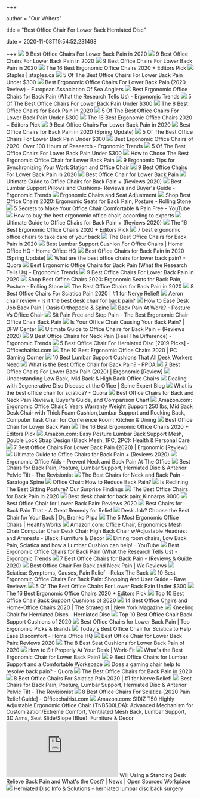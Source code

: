 +++
        
author = "Our Writers"
        
title = "Best Office Chair For Lower Back Herniated Disc"
        
date = 2020-11-08T19:54:52.231498
        
+++
[ ![](https://i.ytimg.com/vi/uySCdDGrRK0/maxresdefault.jpg)](https://i.ytimg.com/vi/uySCdDGrRK0/maxresdefault.jpg) 9 Best Office Chairs For Lower Back Pain in 2020
[ ![](https://www.btod.com/blog/wp-content/uploads/2018/10/best-chairs-lower-back-support-1-ergohuman.jpg)](https://www.btod.com/blog/wp-content/uploads/2018/10/best-chairs-lower-back-support-1-ergohuman.jpg) 9 Best Office Chairs For Lower Back Pain in 2020
[ ![](https://www.btod.com/blog/wp-content/uploads/2019/11/9-best-office-chairs-lower-back-pain-blog-header-1.jpg)](https://www.btod.com/blog/wp-content/uploads/2019/11/9-best-office-chairs-lower-back-pain-blog-header-1.jpg) 9 Best Office Chairs For Lower Back Pain in 2020
[ ![](https://i.ytimg.com/vi/7YVTS6Yj4Co/maxresdefault.jpg)](https://i.ytimg.com/vi/7YVTS6Yj4Co/maxresdefault.jpg) The 16 Best Ergonomic Office Chairs 2020 + Editors Pick
[ ![](https://storage.googleapis.com/staplesassets/img/chair-guide/chair-for-back-pain.png)](https://storage.googleapis.com/staplesassets/img/chair-guide/chair-for-back-pain.png) Staples | staples.ca
[ ![](https://cdn.paindoctor.com/wp-content/uploads/2018/01/poly-bark-ergonomic-office-chair.jpg)](https://cdn.paindoctor.com/wp-content/uploads/2018/01/poly-bark-ergonomic-office-chair.jpg) 5 Of The Best Office Chairs For Lower Back Pain Under $300
[ ![](https://efsa.co.uk/wp-content/uploads/2020/01/chairs.jpg)](https://efsa.co.uk/wp-content/uploads/2020/01/chairs.jpg) Best Ergonomic Office Chairs For Lower Back Pain (2020 Review) - European  Association Of Sea Anglers
[ ![](http://ergonomictrends.com/wp-content/uploads/2018/01/Duramont-Ergonomic-Office-Chair-review.jpg)](http://ergonomictrends.com/wp-content/uploads/2018/01/Duramont-Ergonomic-Office-Chair-review.jpg) Best Ergonomic Office Chairs for Back Pain (What the Research Tells Us) -  Ergonomic Trends
[ ![](https://cdn.paindoctor.com/wp-content/uploads/2018/01/topsky-office-chair.jpg)](https://cdn.paindoctor.com/wp-content/uploads/2018/01/topsky-office-chair.jpg) 5 Of The Best Office Chairs For Lower Back Pain Under $300
[ ![](https://www.thebalancesmb.com/thmb/9U3S19mn6KmviCa9emPCfbqumE0=/640x640/smart/filters:no_upscale()/717tpSVhAvL._SL1001_-5b5f3e8a46e0fb0050e83f91.jpg)](https://www.thebalancesmb.com/thmb/9U3S19mn6KmviCa9emPCfbqumE0=/640x640/smart/filters:no_upscale()/717tpSVhAvL._SL1001_-5b5f3e8a46e0fb0050e83f91.jpg) The 8 Best Office Chairs for Back Pain in 2020
[ ![](https://cdn.paindoctor.com/wp-content/uploads/2018/01/serta-mid-back-office-chair.jpg)](https://cdn.paindoctor.com/wp-content/uploads/2018/01/serta-mid-back-office-chair.jpg) 5 Of The Best Office Chairs For Lower Back Pain Under $300
[ ![](https://i.ytimg.com/vi/7YVTS6Yj4Co/hqdefault.jpg)](https://i.ytimg.com/vi/7YVTS6Yj4Co/hqdefault.jpg) The 16 Best Ergonomic Office Chairs 2020 + Editors Pick
[ ![](https://i.ytimg.com/vi/9pul44IlNzE/maxresdefault.jpg)](https://i.ytimg.com/vi/9pul44IlNzE/maxresdefault.jpg) 9 Best Office Chairs For Lower Back Pain in 2020
[ ![](https://i2.wp.com/www.startstanding.org/wp-content/uploads/2019/01/Dragonn-Kneeling-Chair.jpg?resize=960%2C960&ssl=1)](https://i2.wp.com/www.startstanding.org/wp-content/uploads/2019/01/Dragonn-Kneeling-Chair.jpg?resize=960%2C960&ssl=1) Best Office Chairs for Back Pain in 2020 (Spring Update)
[ ![](https://cdn.paindoctor.com/wp-content/uploads/2018/01/ikea-markus-chair.jpg)](https://cdn.paindoctor.com/wp-content/uploads/2018/01/ikea-markus-chair.jpg) 5 Of The Best Office Chairs For Lower Back Pain Under $300
[ ![](http://ergonomictrends.com/wp-content/uploads/2019/01/X-Chair-X4-ergonomic-chair-review.jpg)](http://ergonomictrends.com/wp-content/uploads/2019/01/X-Chair-X4-ergonomic-chair-review.jpg) Best Ergonomic Office Chairs of 2020- Over 100 Hours of Research - Ergonomic  Trends
[ ![](https://cdn.paindoctor.com/wp-content/uploads/2018/01/amazon-mesh-chair.jpg)](https://cdn.paindoctor.com/wp-content/uploads/2018/01/amazon-mesh-chair.jpg) 5 Of The Best Office Chairs For Lower Back Pain Under $300
[ ![](http://pinchednerveinneckhq.com/wp-content/uploads/2014/02/office-chairs-armrest-77313-5292067.jpg)](http://pinchednerveinneckhq.com/wp-content/uploads/2014/02/office-chairs-armrest-77313-5292067.jpg) How to Chose The Best Ergonomic Office Chair for Lower Back Pain
[ ![](https://embed.widencdn.net/img/veritas/ax8cyirj35/1200x630px/AdobeStock-119533931.jpeg?u=at8tiu&use=d502n&k=c)](https://embed.widencdn.net/img/veritas/ax8cyirj35/1200x630px/AdobeStock-119533931.jpeg?u=at8tiu&use=d502n&k=c) 9 Ergonomic Tips for Synchronizing Your Work Station and Office Chair
[ ![](https://www.btod.com/blog/wp-content/uploads/2018/10/best-chairs-lower-back-support-2-vera.jpg)](https://www.btod.com/blog/wp-content/uploads/2018/10/best-chairs-lower-back-support-2-vera.jpg) 9 Best Office Chairs For Lower Back Pain in 2020
[ ![](https://www.officeballchair.com/wp-content/uploads/2016/11/gaiam-ball-chair-300x300.jpg)](https://www.officeballchair.com/wp-content/uploads/2016/11/gaiam-ball-chair-300x300.jpg) Best Office Chair for Lower Back Pain
[ ![](https://www.officechairs.reviews/wp-content/uploads/2016/01/best-chair-for-back-pain.jpg)](https://www.officechairs.reviews/wp-content/uploads/2016/01/best-chair-for-back-pain.jpg) Ultimate Guide to Office Chairs for Back Pain + (Reviews 2020)
[ ![](http://ergonomictrends.com/wp-content/uploads/2017/08/best-lumbar-support-pillows-cushions.png)](http://ergonomictrends.com/wp-content/uploads/2017/08/best-lumbar-support-pillows-cushions.png) Best Lumbar Support Pillows and Cushions- Reviews and Buyer's Guide -  Ergonomic Trends
[ ![](https://www.spineuniverse.com/sites/default/files/imagecache/gallery-large/wysiwyg_imageupload/3998/2017/09/13/11093289_ML_edited.jpg)](https://www.spineuniverse.com/sites/default/files/imagecache/gallery-large/wysiwyg_imageupload/3998/2017/09/13/11093289_ML_edited.jpg) Ergonomic Chairs and Seat Adjustment
[ ![](https://www.rollingstone.com/wp-content/uploads/2020/04/office-chairs.jpg?w=1024)](https://www.rollingstone.com/wp-content/uploads/2020/04/office-chairs.jpg?w=1024) Shop Best Office Chairs 2020: Ergonomic Seats for Back Pain, Posture -  Rolling Stone
[ ![](https://i.ytimg.com/vi/d2nPWvDQyg4/hqdefault.jpg)](https://i.ytimg.com/vi/d2nPWvDQyg4/hqdefault.jpg) 5 Secrets to Make Your Office Chair Comfortable & Pain Free - YouTube
[ ![](https://media2.s-nbcnews.com/i/newscms/2020_25/3390893/ergonomic-office-chairs-kr-2x1-tease-200618_38008296185ce90fd52b401caf79df24.jpg)](https://media2.s-nbcnews.com/i/newscms/2020_25/3390893/ergonomic-office-chairs-kr-2x1-tease-200618_38008296185ce90fd52b401caf79df24.jpg) How to buy the best ergonomic office chair, according to experts
[ ![](https://www.officechairs.reviews/wp-content/uploads/2016/01/best-office-chair-for-lower-back-pain.jpg)](https://www.officechairs.reviews/wp-content/uploads/2016/01/best-office-chair-for-lower-back-pain.jpg) Ultimate Guide to Office Chairs for Back Pain + (Reviews 2020)
[ ![](https://www.omnicoreagency.com/wp-content/uploads/2020/01/Herman-Miller-Embody-Ergonomic-Office-Chair-List.jpg)](https://www.omnicoreagency.com/wp-content/uploads/2020/01/Herman-Miller-Embody-Ergonomic-Office-Chair-List.jpg) The 16 Best Ergonomic Office Chairs 2020 + Editors Pick
[ ![](https://inews-prd-a-images.s3.eu-west-2.amazonaws.com/content/uploads/2019/01/best-ergonomic-office-chairs.png)](https://inews-prd-a-images.s3.eu-west-2.amazonaws.com/content/uploads/2019/01/best-ergonomic-office-chairs.png) 7 best ergonomic office chairs to take care of your back
[ ![](https://www.spineuniverse.com/sites/default/files/imagecache/gallery-large/wysiwyg_imageupload/49916/2020/06/01/BretErgonomicMeshTaskChair.jpg)](https://www.spineuniverse.com/sites/default/files/imagecache/gallery-large/wysiwyg_imageupload/49916/2020/06/01/BretErgonomicMeshTaskChair.jpg) The Best Office Chairs for Back Pain in 2020
[ ![](https://homeofficehq.net/wp-content/uploads/2018/07/woman_sitting_on_a_chair.jpg)](https://homeofficehq.net/wp-content/uploads/2018/07/woman_sitting_on_a_chair.jpg) Best Lumbar Support Cushion For Office Chairs | Home Office HQ - Home Office  HQ
[ ![](https://i1.wp.com/www.startstanding.org/wp-content/uploads/2019/01/Modway-Articulate-Office-Chair.jpg?resize=960%2C960&ssl=1)](https://i1.wp.com/www.startstanding.org/wp-content/uploads/2019/01/Modway-Articulate-Office-Chair.jpg?resize=960%2C960&ssl=1) Best Office Chairs for Back Pain in 2020 (Spring Update)
[ ![](https://qph.fs.quoracdn.net/main-qimg-b02c619f57b0ae151fcb9b1f1113cbd4)](https://qph.fs.quoracdn.net/main-qimg-b02c619f57b0ae151fcb9b1f1113cbd4) What are the best office chairs for lower back pain? - Quora
[ ![](http://ergonomictrends.com/wp-content/uploads/2019/01/ergohuman-LEM4ERG-r-review.jpg)](http://ergonomictrends.com/wp-content/uploads/2019/01/ergohuman-LEM4ERG-r-review.jpg) Best Ergonomic Office Chairs for Back Pain (What the Research Tells Us) -  Ergonomic Trends
[ ![](https://www.btod.com/blog/wp-content/uploads/2018/10/best-chairs-lower-back-support-4-leap.jpg)](https://www.btod.com/blog/wp-content/uploads/2018/10/best-chairs-lower-back-support-4-leap.jpg) 9 Best Office Chairs For Lower Back Pain in 2020
[ ![](https://www.rollingstone.com/wp-content/uploads/2020/04/41JfXku3UML._AC_.jpg)](https://www.rollingstone.com/wp-content/uploads/2020/04/41JfXku3UML._AC_.jpg) Shop Best Office Chairs 2020: Ergonomic Seats for Back Pain, Posture -  Rolling Stone
[ ![](https://www.spineuniverse.com/sites/default/files/lead-images/article/50883-office%20chair%20-%20featured.jpg)](https://www.spineuniverse.com/sites/default/files/lead-images/article/50883-office%20chair%20-%20featured.jpg) The Best Office Chairs for Back Pain in 2020
[ ![](https://www.geekyoffices.com/wp-content/uploads/2020/01/Best-Office-Chairs-for-Sciatic.png)](https://www.geekyoffices.com/wp-content/uploads/2020/01/Best-Office-Chairs-for-Sciatic.png) 8 Best Office Chairs For Sciatica Pain 2020 | #1 for Nerve Relief!
[ ![](https://www.mal-au-dos.be/wp-content/uploads/2012/10/aeron-curved-edges1-e1351195933758.jpg)](https://www.mal-au-dos.be/wp-content/uploads/2012/10/aeron-curved-edges1-e1351195933758.jpg) Aeron chair review - Is it the best desk chair for back pain?
[ ![](https://oasismed.com/wp-content/uploads/2019/09/Back_pain_from_desk_job-1024x685-1-1024x675.jpg)](https://oasismed.com/wp-content/uploads/2019/09/Back_pain_from_desk_job-1024x685-1-1024x675.jpg) How to Ease Desk Job Back Pain | Oasis Orthopedic & Spine
[ ![](https://irp-cdn.multiscreensite.com/ac64812d/dms3rep/multi/Compression+and+sitting+posture.jpg)](https://irp-cdn.multiscreensite.com/ac64812d/dms3rep/multi/Compression+and+sitting+posture.jpg) Back Pain At Work? - Posture Vs Office Chair
[ ![](https://getpainfree.tv/wp-content/uploads/2012/10/best-chair-adjustments.jpg)](https://getpainfree.tv/wp-content/uploads/2012/10/best-chair-adjustments.jpg) Sit Pain Free and Stop Pain - The Best Ergonomic Chair Office Chair Back  Pain
[ ![](https://dfwspinecenter.com/wp-content/uploads/2017/08/iStock-508462642.jpg)](https://dfwspinecenter.com/wp-content/uploads/2017/08/iStock-508462642.jpg) Is Your Office Chair Causing Your Back Pain? | DFW Center
[ ![](https://www.officechairs.reviews/wp-content/uploads/2016/01/best-office-chair-for-lower-back-pain-1.jpg)](https://www.officechairs.reviews/wp-content/uploads/2016/01/best-office-chair-for-lower-back-pain-1.jpg) Ultimate Guide to Office Chairs for Back Pain + (Reviews 2020)
[ ![](http://ergonomictrends.com/wp-content/uploads/2020/02/best-office-chairs-for-neck-pain.jpg)](http://ergonomictrends.com/wp-content/uploads/2020/02/best-office-chairs-for-neck-pain.jpg) 9 Best Office Chairs for Neck Pain (Feel The Difference) - Ergonomic Trends
[ ![](https://officechairist.com/wp-content/uploads/2019/01/best-office-chair-for-herniated-disc.jpg)](https://officechairist.com/wp-content/uploads/2019/01/best-office-chair-for-herniated-disc.jpg) 5 Best Office Chair For Herniated Disc [2019 Picks] - Officechairist.com
[ ![](https://pcgamingcorner.com/wp-content/uploads/2016/11/best-ergo-office-chairs-1.jpg)](https://pcgamingcorner.com/wp-content/uploads/2016/11/best-ergo-office-chairs-1.jpg) The 10 Best Ergonomic Office Chairs 2020 | PC Gaming Corner
[ ![](https://media.lifehack.org/wp-content/files/2017/08/23231850/Feature-image-25-370x208@2x.png)](https://media.lifehack.org/wp-content/files/2017/08/23231850/Feature-image-25-370x208@2x.png) 10 Best Lumbar Support Cushions That All Desk Workers Need
[ ![](https://www.physicianpartnersofamerica.com/wp-content/uploads/2019/05/bigstock-Young-Woman-Suffering-From-Bac-281422879.jpg)](https://www.physicianpartnersofamerica.com/wp-content/uploads/2019/05/bigstock-Young-Woman-Suffering-From-Bac-281422879.jpg) What is the Best Office Chair for Back Pain? - PPOA
[ ![](https://www.wellnessgrit.com/wp-content/uploads/2019/01/Topsky.jpg)](https://www.wellnessgrit.com/wp-content/uploads/2019/01/Topsky.jpg) 7 Best Office Chairs For Lower Back Pain (2020) | Ergonomic [Review]
[ ![](https://www.conceptseating.com/Media/Default/Infographic/shutterstock_130231628.jpg)](https://www.conceptseating.com/Media/Default/Infographic/shutterstock_130231628.jpg) Understanding Low Back, Mid Back & High Back Office Chairs
[ ![](https://www.spineuniverse.com/sites/default/files/imagecache/gallery-large/wysiwyg_imageupload/3998/2016/12/05/exercise_at_desk45165912_M.jpg)](https://www.spineuniverse.com/sites/default/files/imagecache/gallery-large/wysiwyg_imageupload/3998/2016/12/05/exercise_at_desk45165912_M.jpg) Dealing with Degenerative Disc Disease at the Office | Spine Expert Blog
[ ![](https://qph.fs.quoracdn.net/main-qimg-cd6c6550737af2403e05e62711bd6262)](https://qph.fs.quoracdn.net/main-qimg-cd6c6550737af2403e05e62711bd6262) What is the best office chair for sciatica? - Quora
[ ![](https://www.painawaydevices.com/wp-content/uploads/2018/10/AmazonBasics-High-Back-Executive-Chair.jpg)](https://www.painawaydevices.com/wp-content/uploads/2018/10/AmazonBasics-High-Back-Executive-Chair.jpg) Best Office Chairs for Back and Neck Pain Reviews, Buyer's Guide, and  Comparison Chart
[ ![](https://images-na.ssl-images-amazon.com/images/I/71xeaMnwaYL._AC_SL1500_.jpg)](https://images-na.ssl-images-amazon.com/images/I/71xeaMnwaYL._AC_SL1500_.jpg) Amazon.com: Ergonomic Office Chair,5 Years Warranty Weight Support 250 lbs,  Mid Back Desk Chair with Thick Foam Cushion,Lumbar Support and Rocking Back,  Computer Task Chair for Conference Room: Kitchen & Dining
[ ![](https://www.officeballchair.com/wp-content/uploads/2016/10/ChairsBackPain-1-300x209.jpeg)](https://www.officeballchair.com/wp-content/uploads/2016/10/ChairsBackPain-1-300x209.jpeg) Best Office Chair for Lower Back Pain
[ ![](https://www.omnicoreagency.com/wp-content/uploads/2020/05/Autonomous-Ergo-Chair-2-List-2.jpg)](https://www.omnicoreagency.com/wp-content/uploads/2020/05/Autonomous-Ergo-Chair-2-List-2.jpg) The 16 Best Ergonomic Office Chairs 2020 + Editors Pick
[ ![](https://images-na.ssl-images-amazon.com/images/I/81nJleDmg7L._AC_SL1500_.jpg)](https://images-na.ssl-images-amazon.com/images/I/81nJleDmg7L._AC_SL1500_.jpg) Amazon.com: Easy Posture Lumbar Back Support Mesh, Double Lock Strap Design  (Black Mesh, 1PC, 2PC): Health & Personal Care
[ ![](https://www.wellnessgrit.com/wp-content/uploads/2019/01/Miller-240x300.jpg)](https://www.wellnessgrit.com/wp-content/uploads/2019/01/Miller-240x300.jpg) 7 Best Office Chairs For Lower Back Pain (2020) | Ergonomic [Review]
[ ![](https://www.officechairs.reviews/wp-content/uploads/2016/01/How-to-Sit-at-an-Office-Chair-If-You-Have-Back-Pain.jpg)](https://www.officechairs.reviews/wp-content/uploads/2016/01/How-to-Sit-at-an-Office-Chair-If-You-Have-Back-Pain.jpg) Ultimate Guide to Office Chairs for Back Pain + (Reviews 2020)
[ ![](https://www.queenwestphysio.ca/wp-content/uploads/correct-sitting.jpg)](https://www.queenwestphysio.ca/wp-content/uploads/correct-sitting.jpg) Ergonomic Office Aids - Prevent Neck and Back Pain At The Office
[ ![](https://i.ytimg.com/vi/4ij_TNRWv_0/maxresdefault.jpg)](https://i.ytimg.com/vi/4ij_TNRWv_0/maxresdefault.jpg) Best Chairs for Back Pain, Posture, Lumbar Support, Herniated Disc &  Anterior Pelvic Tilt - The Revisionist
[ ![](https://saratogaspine.com/wp-content/uploads/2019/05/chair-desk-furniture-1957477.jpg)](https://saratogaspine.com/wp-content/uploads/2019/05/chair-desk-furniture-1957477.jpg) The Best Chairs for Neck and Back Pain - Saratoga Spine
[ ![](https://embed.widencdn.net/img/veritas/pjilgfbkgl/1200x630px/proper-sitting-posture.png?u=at8tiu&use=d502n&k=c)](https://embed.widencdn.net/img/veritas/pjilgfbkgl/1200x630px/proper-sitting-posture.png?u=at8tiu&use=d502n&k=c) Office Chair: How to Reduce Back Pain?
[ ![](https://ergonomicshealth.com/wp-content/uploads/2019/06/reclinedsitting_banner.jpg)](https://ergonomicshealth.com/wp-content/uploads/2019/06/reclinedsitting_banner.jpg) Is Reclining The Best Sitting Posture? Our Surprise Findings
[ ![](https://www.spineuniverse.com/sites/default/files/wysiwyg_imageupload/49571/2020/06/01/aeron.jpg)](https://www.spineuniverse.com/sites/default/files/wysiwyg_imageupload/49571/2020/06/01/aeron.jpg) The Best Office Chairs for Back Pain in 2020
[ ![](https://www.mal-au-dos.be/wp-content/uploads/2015/12/kinnarps-best-chair-for-back-pain-in-office-1200x900.jpg)](https://www.mal-au-dos.be/wp-content/uploads/2015/12/kinnarps-best-chair-for-back-pain-in-office-1200x900.jpg) Best desk chair for back pain: Kinnarps 9000
[ ![](https://images-na.ssl-images-amazon.com/images/I/411qN2dehEL.jpg)](https://images-na.ssl-images-amazon.com/images/I/411qN2dehEL.jpg) Best Office Chair for Lower Back Pain: Reviews 2020
[ ![](https://getpainfree.tv/wp-content/uploads/2014/01/34CFE3A1-198D-41F5-B450-00D45D93A274.png)](https://getpainfree.tv/wp-content/uploads/2014/01/34CFE3A1-198D-41F5-B450-00D45D93A274.png) Best Chairs for Back Pain That - A Great Remedy for Relief
[ ![](https://www.prpaspinesurgery.com/wp-content/uploads/young-businessman-relaxing-at-the-desk-PNCRK3U.jpg)](https://www.prpaspinesurgery.com/wp-content/uploads/young-businessman-relaxing-at-the-desk-PNCRK3U.jpg) Desk Job? Choose the Best Chair for Your Back | Dr. Branko Prpa
[ ![](https://www.healthyworksofpa.com/wp-content/uploads/2016/01/The-5-Most-Ergonomic-Office-Chairs.jpeg)](https://www.healthyworksofpa.com/wp-content/uploads/2016/01/The-5-Most-Ergonomic-Office-Chairs.jpeg) The 5 Most Ergonomic Office Chairs | HealthyWorks
[ ![](https://images-na.ssl-images-amazon.com/images/I/71OaLSw8bhL._AC_SY879_.jpg)](https://images-na.ssl-images-amazon.com/images/I/71OaLSw8bhL._AC_SY879_.jpg) Amazon.com: Office Chair, Ergonomics Mesh Chair Computer Chair Desk Chair  High Back Chair w/Adjustable Headrest and Armrests - Black: Furniture &  Decor
[ ![](https://i.ytimg.com/vi/bbLDKakFA_g/maxresdefault.jpg)](https://i.ytimg.com/vi/bbLDKakFA_g/maxresdefault.jpg) Dining room chairs, Low Back Pain, Sciatica and how a Lumbar Cushion can  help! - YouTube
[ ![](http://ergonomictrends.com/wp-content/uploads/2020/02/Nouhaus-Ergo3D-office-chair-review.jpg)](http://ergonomictrends.com/wp-content/uploads/2020/02/Nouhaus-Ergo3D-office-chair-review.jpg) Best Ergonomic Office Chairs for Back Pain (What the Research Tells Us) -  Ergonomic Trends
[ ![](https://www.cosyoffices.com/wp-content/uploads/2017/02/office-chair-for-lower-back-pain.jpg)](https://www.cosyoffices.com/wp-content/uploads/2017/02/office-chair-for-lower-back-pain.jpg) 7 Best Office Chairs for Back Pain - (Reviews & Guide 2020)
[ ![](https://www.wereviews.com/wp-content/uploads/2019/07/1st-choice-best-chairs-for-back-pain.jpg)](https://www.wereviews.com/wp-content/uploads/2019/07/1st-choice-best-chairs-for-back-pain.jpg)  Best Office Chair For Back and Neck Pain | We Reviews
[ ![](https://cdn.shopify.com/s/files/1/0011/1273/5803/products/contourlumcush_spr_clip_c-j_600x.jpg?v=1571610398)](https://cdn.shopify.com/s/files/1/0011/1273/5803/products/contourlumcush_spr_clip_c-j_600x.jpg?v=1571610398) Sciatica: Symptoms, Causes, Pain Relief - Relax The Back
[ ![](https://www.ravereviews.org/wp-content/uploads/2019/01/RAVE-OfficeChairBackPain-IntroAeron2.jpg)](https://www.ravereviews.org/wp-content/uploads/2019/01/RAVE-OfficeChairBackPain-IntroAeron2.jpg) 10 Best Ergonomic Office Chairs For Back Pain: Shopping And User Guide -  Rave Reviews
[ ![](https://cdn.paindoctor.com/wp-content/uploads/2018/01/ergonomic-setup-681x1024.png)](https://cdn.paindoctor.com/wp-content/uploads/2018/01/ergonomic-setup-681x1024.png) 5 Of The Best Office Chairs For Lower Back Pain Under $300
[ ![](https://www.omnicoreagency.com/wp-content/uploads/2020/01/Serta-Mid-Back-Office-Chair-List.jpg)](https://www.omnicoreagency.com/wp-content/uploads/2020/01/Serta-Mid-Back-Office-Chair-List.jpg) The 16 Best Ergonomic Office Chairs 2020 + Editors Pick
[ ![](https://officegearzone.com/wp-content/uploads/2017/03/Top-10-Best-Office-Chair-Back-Support-Cushions.png)](https://officegearzone.com/wp-content/uploads/2017/03/Top-10-Best-Office-Chair-Back-Support-Cushions.png) Top 10 Best Office Chair Back Support Cushions of 2020
[ ![](https://pyxis.nymag.com/v1/imgs/fdc/3a6/86a7075e3525ef1c07994401e3cd530a78-amazon-basics-exec-chair.rsquare.w600.jpg)](https://pyxis.nymag.com/v1/imgs/fdc/3a6/86a7075e3525ef1c07994401e3cd530a78-amazon-basics-exec-chair.rsquare.w600.jpg) 14 Best Office Chairs and Home-Office Chairs 2020 | The Strategist | New  York Magazine
[ ![](https://www.herniated-disc-pain.org/wp-content/uploads/kneeling-chair-for-herniated-discs-21.jpg)](https://www.herniated-disc-pain.org/wp-content/uploads/kneeling-chair-for-herniated-discs-21.jpg) Kneeling Chair for Herniated Discs - Herniated Disc
[ ![](https://officegearzone.com/wp-content/uploads/2017/03/10.Yermo-Products-Lumbar-Support-Cushion.jpg)](https://officegearzone.com/wp-content/uploads/2017/03/10.Yermo-Products-Lumbar-Support-Cushion.jpg) Top 10 Best Office Chair Back Support Cushions of 2020
[ ![](https://m.media-amazon.com/images/I/41mNKdaRBuL.jpg)](https://m.media-amazon.com/images/I/41mNKdaRBuL.jpg) Best Office Chairs for Lower Back Pain | Top Ergonomic Picks & Brands
[ ![](https://homeofficehq.net/wp-content/uploads/2018/11/Zenith-High-Back-Mesh-Office-Chair-300x300.jpg)](https://homeofficehq.net/wp-content/uploads/2018/11/Zenith-High-Back-Mesh-Office-Chair-300x300.jpg) Today's Best Office Chair for Sciatica to Help Ease Discomfort - Home Office  HQ
[ ![](https://www.richardcastle.net/wp-content/uploads/2019/01/best-office-chair-for-lower-back-pain.png)](https://www.richardcastle.net/wp-content/uploads/2019/01/best-office-chair-for-lower-back-pain.png) Best Office Chair for Lower Back Pain: Reviews 2020
[ ![](https://www.verywellhealth.com/thmb/0epUnvPisBKTSIgb6Ao0QbR3kLQ=/640x360/smart/filters:no_upscale()/81cV9Pxp3FL._SX522_-5c94ef5e46e0fb0001d880bb.jpg)](https://www.verywellhealth.com/thmb/0epUnvPisBKTSIgb6Ao0QbR3kLQ=/640x360/smart/filters:no_upscale()/81cV9Pxp3FL._SX522_-5c94ef5e46e0fb0001d880bb.jpg) The 8 Best Seat Cushions for Lower Back Pain of 2020
[ ![](https://assets.website-files.com/5876c7374691a7d805ce8d19/5aa15464efcfd20001628a17_shutterstock_524133304.jpg)](https://assets.website-files.com/5876c7374691a7d805ce8d19/5aa15464efcfd20001628a17_shutterstock_524133304.jpg) How to Sit Properly At Your Desk | Work-Fit
[ ![](https://www.positivehealthwellness.com/wp-content/uploads/2018/02/Canvas_Ergonomic_Mesh_Office_Chair.jpg)](https://www.positivehealthwellness.com/wp-content/uploads/2018/02/Canvas_Ergonomic_Mesh_Office_Chair.jpg) What's the Best Ergonomic Chair for Lower Back Pain?
[ ![](https://www.firstforwomen.com/wp-content/uploads/sites/2/2019/09/Bauer-Product-Images-5.png)](https://www.firstforwomen.com/wp-content/uploads/sites/2/2019/09/Bauer-Product-Images-5.png) 9 Best Office Chairs for Lumbar Support and a Comfortable Workspace
[ ![](https://qph.fs.quoracdn.net/main-qimg-1cef522f6b3fa2146ab4da3dc323efd3.webp)](https://qph.fs.quoracdn.net/main-qimg-1cef522f6b3fa2146ab4da3dc323efd3.webp) Does a gaming chair help to resolve back pain? - Quora
[ ![](https://www.spineuniverse.com/sites/default/files/wysiwyg_imageupload/49571/2020/04/08/Sitting%20posture.jpg)](https://www.spineuniverse.com/sites/default/files/wysiwyg_imageupload/49571/2020/04/08/Sitting%20posture.jpg) The Best Office Chairs for Back Pain in 2020
[ ![](https://www.geekyoffices.com/wp-content/uploads/2019/12/Aeron-Chair.jpg)](https://www.geekyoffices.com/wp-content/uploads/2019/12/Aeron-Chair.jpg) 8 Best Office Chairs For Sciatica Pain 2020 | #1 for Nerve Relief!
[ ![](https://www.therevisionist.org/wp-content/uploads/2017/05/Essentials-High-Back-Leather-Office-Computer-Chair-Ergonomic-Adjustable-Swivel-Chair-with-Lumbar-Support-ESS-6050-300x300.jpg?x72478)](https://www.therevisionist.org/wp-content/uploads/2017/05/Essentials-High-Back-Leather-Office-Computer-Chair-Ergonomic-Adjustable-Swivel-Chair-with-Lumbar-Support-ESS-6050-300x300.jpg?x72478) Best Chairs for Back Pain, Posture, Lumbar Support, Herniated Disc &  Anterior Pelvic Tilt - The Revisionist
[ ![](http://officechairist.com/wp-content/uploads/2019/01/best-office-chair-for-sciatica.jpg)](http://officechairist.com/wp-content/uploads/2019/01/best-office-chair-for-sciatica.jpg) 8 Best Office Chairs For Sciatica [2020 Pain Relief Guide] -  Officechairist.com
[ ![](https://images-na.ssl-images-amazon.com/images/I/81zmm5YIW3L._AC_SL1500_.jpg)](https://images-na.ssl-images-amazon.com/images/I/81zmm5YIW3L._AC_SL1500_.jpg) Amazon.com: SIDIZ T50 Highly Adjustable Ergonomic Office Chair (TNB500LDA):  Advanced Mechanism for Customization/Extreme Comfort, Ventilated Mesh Back,  Lumbar Support, 3D Arms, Seat Slide/Slope (Blue): Furniture & Decor
[ ![](https://www.opensourcedworkplace.com/perfectthumb_width.php?src=news-img/1697663848news_standing_desk_2.jpg&width=780)](https://www.opensourcedworkplace.com/perfectthumb_width.php?src=news-img/1697663848news_standing_desk_2.jpg&width=780) Will Using a Standing Desk Relieve Back Pain and What's the Cost? | News |  Open Sourced Workplace
[ ![](https://www.kos.ie/11-home_default/kneeling-chair-kd022.jpg)](https://www.kos.ie/11-home_default/kneeling-chair-kd022.jpg) Herniated Disc Info & Solutions - herniated lumbar disc back surgery
